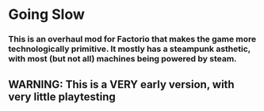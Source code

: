 # Going Slow

### This is an overhaul mod for Factorio that makes the game more technologically primitive. It mostly has a steampunk asthetic, with most (but not all) machines being powered by steam.

## WARNING: This is a VERY early version, with very little playtesting
